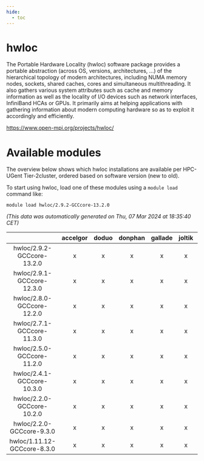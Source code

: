 ```yaml
---
hide:
  - toc
---
```


hwloc
=====


The Portable Hardware Locality (hwloc) software package provides a portable abstraction (across OS, versions, architectures, ...) of the hierarchical topology of modern architectures, including NUMA memory nodes, sockets, shared caches, cores and simultaneous multithreading. It also gathers various system attributes such as cache and memory information as well as the locality of I/O devices such as network interfaces, InfiniBand HCAs or GPUs. It primarily aims at helping applications with gathering information about modern computing hardware so as to exploit it accordingly and efficiently.

https://www.open-mpi.org/projects/hwloc/
# Available modules


The overview below shows which hwloc installations are available per HPC-UGent Tier-2cluster, ordered based on software version (new to old).

To start using hwloc, load one of these modules using a `module load` command like:

```shell
module load hwloc/2.9.2-GCCcore-13.2.0
```

*(This data was automatically generated on Thu, 07 Mar 2024 at 18:35:40 CET)*  

| |accelgor|doduo|donphan|gallade|joltik|skitty|
| :---: | :---: | :---: | :---: | :---: | :---: | :---: |
|hwloc/2.9.2-GCCcore-13.2.0|x|x|x|x|x|x|
|hwloc/2.9.1-GCCcore-12.3.0|x|x|x|x|x|x|
|hwloc/2.8.0-GCCcore-12.2.0|x|x|x|x|x|x|
|hwloc/2.7.1-GCCcore-11.3.0|x|x|x|x|x|x|
|hwloc/2.5.0-GCCcore-11.2.0|x|x|x|x|x|x|
|hwloc/2.4.1-GCCcore-10.3.0|x|x|x|x|x|x|
|hwloc/2.2.0-GCCcore-10.2.0|x|x|x|x|x|x|
|hwloc/2.2.0-GCCcore-9.3.0|x|x|x|x|x|x|
|hwloc/1.11.12-GCCcore-8.3.0|x|x|x|x|x|x|
